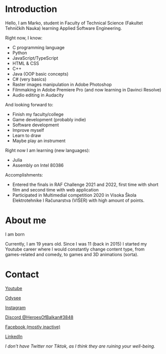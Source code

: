 # Introduction

Hello, I am Marko, student in Faculty of Technical Science (Fakultet Tehničkih Nauka) learning Applied Software Engineering.

Right now, I know:
- C programming language
- Python
- JavaScript/TypeScript
- HTML & CSS
- C++
- Java (OOP basic concepts)
- C# (very basics)
- Raster images manipulation in Adobe Photoshop
- Filmmaking in Adobe Premiere Pro (and now learning in Davinci Resolve)
- Audio editing in Audacity

And looking forward to:
- Finish my faculty/college
- Game development (probably indie)
- Software development
- Improve myself
- Learn to draw
- Maybe play an instrument


Right now I am learning (new languages):
- Julia
- Assembly on Intel 80386

Accomplishments:
- Entered the finals in RAF Challenge 2021 and 2022, first time with short film and second time with web application
- Participated in Multimedial competition 2020 in Visoka Škola Elektrotehnike I Računarstva (VIŠER) with high amount of points.

# About me

I am born 

Currently, I am 19 years old. Since I was 11 (back in 2015) I started my Youtube career where I would constantly change content type, from games-related and comedy, to games and 3D animations (sorta). 


# Contact

[Youtube](https://www.youtube.com/channel/UCrE7B9K1aSsJ8twgCfgx4Tg)

[Odysee](https://odysee.com/@heroes-of-balkan:1)

[Instagram](https://www.instagram.com/heroesofbalkan)

[Discord @HeroesOfBalkan#3848](@HeroesOfBalkan#3848)

[Facebook (mostly inactive)]()

[LinkedIn](https://rs.linkedin.com/in/marko-macura-597324213?trk=people-guest_people_search-card)

_I don't have Twitter nor Tiktok, as I think they are ruining your well-being._
